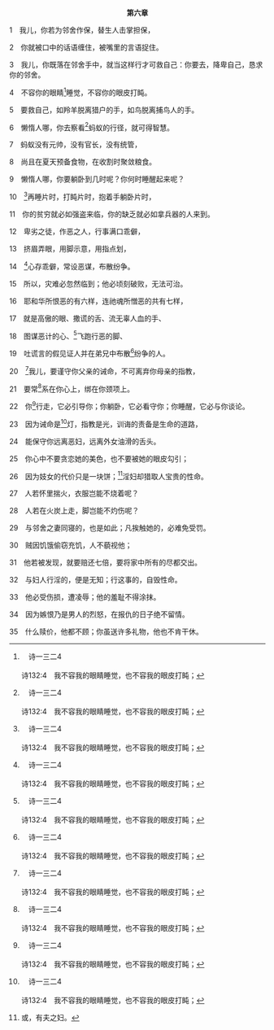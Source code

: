 <p style="text-align:center;font-weight:bold;">第六章</p>

1　我儿，你若为邻舍作保，替生人击掌担保，

2　你就被口中的话语缠住，被嘴里的言语捉住。

3　我儿，你既落在邻舍手中，就当这样行才可救自己：你要去，降卑自己，恳求你的邻舍。

4　不容你的眼睛[^a]睡觉，不容你的眼皮打盹。

[^a]:　诗一三二4<br><br>诗132:4　我不容我的眼睛睡觉，也不容我的眼皮打盹；

5　要救自己，如羚羊脱离猎户的手，如鸟脱离捕鸟人的手。

6　懒惰人哪，你去察看[^a]蚂蚁的行径，就可得智慧。

[^a]:　箴三十25<br><br>箴30:25　蚂蚁是无力之类，却在夏天预备粮食；

7　蚂蚁没有元帅，没有官长，没有统管，

8　尚且在夏天预备食物，在收割时聚敛粮食。

9　懒惰人哪，你要躺卧到几时呢？你何时睡醒起来呢？

10　[^a]再睡片时，打盹片时，抱着手躺卧片时，

[^a]:　10～11：箴二四33～34<br><br>箴24:33　再睡片时，打盹片时，抱着手躺卧片时，<br><br>箴24:34　你的贫穷就必如强盗来临，你的缺乏就必如拿兵器的人来到。

11　你的贫穷就必如强盗来临，你的缺乏就必如拿兵器的人来到。

12　卑劣之徒，作恶之人，行事满口乖僻，

13　挤眉弄眼，用脚示意，用指点划，

14　[^a]心存乖僻，常设恶谋，布散纷争。

[^a]:　太十五19<br><br>太15:19　因为从心里发出恶念、凶杀、奸淫、淫乱、偷窃、假见证和谤讟，

15　所以，灾难必忽然临到；他必顷刻破败，无法可治。

16　耶和华所恨恶的有六样，连祂魂所憎恶的共有七样，

17　就是高傲的眼、撒谎的舌、流无辜人血的手、

18　图谋恶计的心、[^a]飞跑行恶的脚、

[^a]:　赛五九7；罗三15<br><br>赛59:7　他们的脚奔向邪恶，他们急速流无辜人的血；他们的意念都是罪孽的意念；在他们所经过的路上，尽是荒凉和毁坏。<br><br>罗3:15　杀人流血，他们的脚飞跑，

19　吐谎言的假见证人并在弟兄中布散[^a]纷争的人。

[^a]:　箴六14<br><br>箴6:14　心存乖僻，常设恶谋，布散纷争。

20　[^a]我儿，要谨守你父亲的诫命，不可离弃你母亲的指教，

[^a]:　箴一8<br><br>箴1:8　我儿，要听你父亲的训诲，不可离弃你母亲的指教；

21　要常[^a]系在你心上，绑在你颈项上。

[^a]:　箴三3；七3<br><br>箴3:3　不可使慈爱、真实离弃你：要系在你颈项上，写在你心版上。<br><br>箴7:3　系在你指头上，写在你心版上。

22　你[^a]行走，它必引导你；你躺卧，它必看守你；你睡醒，它必与你谈论。

[^a]:　箴三23～24；参申六6～8；十一18～20<br><br>箴3:23　你必安然行路，你的脚必不至绊跌。<br><br>箴3:24　你躺下，必不惧怕；你躺卧，必睡得香甜。<br><br>申6:6　我今日所吩咐你的这些话，要放在心上；<br><br>申6:7　也要殷勤教训你的儿女，无论你坐在家里，行在路上，躺下，起来，都要谈论。<br><br>申6:8　你也要将这些话系在手上为记号，戴在额上为头带；<br><br>申11:18　所以你们要将我这些话存在心里，留在魂中，系在手上为记号，戴在额上为头带；<br><br>申11:19　也要教训你们的儿女，无论你坐在家里，行在路上，躺下，起来，都要谈论；<br><br>申11:20　又要写在你房屋的门框上，并你的城门上，

23　因为诫命是[^a]灯，指教是光，训诲的责备是生命的道路，

[^a]:　诗十九8；一一九105<br><br>诗19:8　耶和华的训辞正直，能快活人心；耶和华的命令清明，能明亮人眼；<br><br>诗119:105　你的话是我脚前的灯，是我路上的光。

24　能保守你远离恶妇，远离外女油滑的舌头。

25　你心中不要贪恋她的美色，也不要被她的眼皮勾引；

26　因为妓女的代价只是一块饼；[^1]淫妇却猎取人宝贵的性命。

[^1]:或，有夫之妇。

27　人若怀里揣火，衣服岂能不烧着呢？

28　人若在火炭上走，脚岂能不灼伤呢？

29　与邻舍之妻同寝的，也是如此；凡挨触她的，必难免受罚。

30　贼因饥饿偷窃充饥，人不藐视他；

31　他若被发现，就要赔还七倍，要将家中所有的尽都交出。

32　与妇人行淫的，便是无知；行这事的，自毁性命。

33　他必受伤损，遭凌辱；他的羞耻不得涂抹。

34　因为嫉恨乃是男人的烈怒，在报仇的日子绝不留情。

35　什么赎价，他都不顾；你虽送许多礼物，他也不肯干休。
